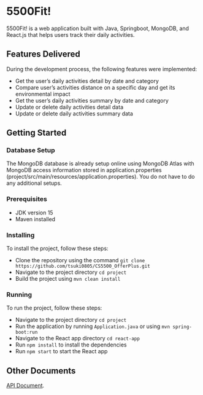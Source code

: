 # 5500Fit!
5500Fit! is a web application built with Java, Springboot, MongoDB, and React.js that helps users track their daily activities.

## Features Delivered
During the development process, the following features were implemented:
- Get the user’s daily activities detail by date and category
- Compare user’s activities distance on a specific day and get its environmental impact
- Get the user’s daily activities summary by date and category
- Update or delete daily activities detail data
- Update or delete daily activities summary data

## Getting Started
### Database Setup
The MongoDB database is already setup online using MongoDB Atlas with MongoDB access information stored in application.properties (project/src/main/resources/application.properties). You do not have to do any additional setups.

### Prerequisites
- JDK version 15
- Maven installed

### Installing
To install the project, follow these steps:

- Clone the repository using the command `git clone https://github.com/tsuki0805/CS5500_OfferPlus.git`
- Navigate to the project directory `cd project`
- Build the project using `mvn clean install`

### Running
To run the project, follow these steps:

- Navigate to the project directory `cd project`
- Run the application by running `Application.java` or using `mvn spring-boot:run`
- Navigate to the React app directory `cd react-app`
- Run `npm install` to install the dependencies
- Run `npm start` to start the React app

## Other Documents
[API Document](https://docs.google.com/document/d/1VFA4bvL453Qteau0EMPNv3REVsG9eINMTQ-SyOcWflU/edit?usp=sharing).
